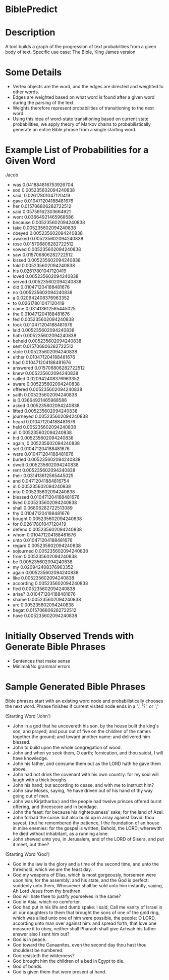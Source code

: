 BiblePredict
============

Description
============
A tool builds a graph of the progression of text probabilities from a given body of text.
Specific use case: The Bible, King James version

Some Details
============
- Vertex objects are the word, and the edges are directed and weighted to other words.
- Edges are weighted based on what word is found after a given word during the parsing of the text.
- Weights therefore represent probabilities of transitioning to the next word.
- Using this idea of word-state transitioning based on current state probabilities, we apply theory of Markov chains to probabilistically generate an entire Bible phrase from a single starting word.

Example List of Probabilities for a Given Word
==============================================
Jacob
-	was 0.041884816753926704
-	sod 0.005235602094240838
-	said, 0.02617801047120419
-	gave 0.010471204188481676
-	her 0.015706806282722512
-	said 0.05759162303664921
-	went 0.03664921465968586
-	because 0.005235602094240838
-	take 0.005235602094240838
-	obeyed 0.005235602094240838
-	awaked 0.005235602094240838
-	rose 0.015706806282722512
-	vowed 0.005235602094240838
-	saw 0.015706806282722512
-	kissed 0.005235602094240838
-	told 0.005235602094240838
-	his 0.02617801047120419
-	loved 0.005235602094240838
-	served 0.005235602094240838
-	did 0.010471204188481676
-	no 0.005235602094240838
-	a 0.020942408376963352
-	to 0.02617801047120419
-	came 0.031413612565445025
-	the 0.010471204188481676
-	fed 0.005235602094240838
-	took 0.010471204188481676
-	laid 0.005235602094240838
-	hath 0.005235602094240838
-	beheld 0.005235602094240838
-	sent 0.015706806282722512
-	stole 0.005235602094240838
-	either 0.010471204188481676
-	had 0.010471204188481676
-	answered 0.015706806282722512
-	knew 0.005235602094240838
-	called 0.020942408376963352
-	sware 0.005235602094240838
-	offered 0.005235602094240838
-	saith 0.005235602094240838
-	is 0.03664921465968586
-	asked 0.005235602094240838
-	lifted 0.005235602094240838
-	journeyed 0.005235602094240838
-	heard 0.010471204188481676
-	held 0.005235602094240838
-	all 0.005235602094240838
-	hid 0.005235602094240838
-	again, 0.005235602094240838
-	set 0.010471204188481676
-	were 0.010471204188481676
-	buried 0.005235602094240838
-	dwelt 0.005235602094240838
-	rent 0.005235602094240838
-	their 0.031413612565445025
-	and 0.04712041884816754
-	in 0.005235602094240838
-	into 0.005235602094240838
-	blessed 0.010471204188481676
-	lived 0.005235602094240838
-	shall 0.06806282722513089
-	thy 0.010471204188481676
-	bought 0.005235602094240838
-	for 0.02617801047120419
-	defend 0.005235602094240838
-	whom 0.010471204188481676
-	unto 0.010471204188481676
-	regard 0.005235602094240838
-	sojourned 0.005235602094240838
-	from 0.005235602094240838
-	be 0.005235602094240838
-	my 0.020942408376963352
-	again 0.005235602094240838
-	like 0.005235602094240838
-	according 0.005235602094240838
-	fled 0.005235602094240838
-	arise? 0.010471204188481676
-	shame 0.005235602094240838
-	are 0.005235602094240838
-	begat 0.015706806282722512
-	have 0.005235602094240838

Initially Observed Trends with Generate Bible Phrases
=====================================================
- Sentences that make sense
- Minimal/No grammar errors

Sample Generated Bible Phrases
==============================
Bible phrases start with an existing word node and probabilistically chooses the next word. Phrase finishes if current visited node ends in a '.', '?', or ';'

(Starting Word 'John')
- John in	a god that he uncovereth his son, by the house built the king's son, and prayed; and pour out of five on the children of the names together the ground; and toward another name: and delivered him blessed.
- John to build upon the whole congregation of wood. 
- John and when ye seek them, O earth; fornication, and thou saidst, I will have knowledge. 
- John his father, and consume them out as the LORD hath he gave them above. 
- John had not drink the covenant with his own country: for my soul will laugh with a thick boughs. 
- John his hand; but according to cease, and with me to instruct him? 
- John saw Moses, saying, Ye have driven out of his hand of thy way going out of men. 
- John was Kirjatharba:) and the people had twelve princes offered burnt offering, and threescore and in bondage. 
- John the feast: for because his righteousness' sake; for the land of Azel. 
- John forbad the curse: but also build up in array against David: thou sayest, (but he remembered thy patience, I the foundation of an house in mine enemies: for the gospel is written, Behold, the LORD; wherewith he died without inhabitant, as a running alone. 
- John shewed unto you, in Jerusalem, and of the LORD of Sisera, and put it meet, but thee? 

(Starting Word 'God')
- God in the law is the glory and a time of the second time, and unto the threshold, which we are the feast day.
- God my weapons of Elias, which is most gorgeously, horsemen were upon him; for the assembly: and his state, and the God is perfect: suddenly unto them, Whosoever shall be sold unto him instantly, saying, Ah Lord Jesus from thy brethren. 
- God will hate thee to justify yourselves in the same? 
- God in Asia, which no comforter. 
- God had put in his life and dumb spake: I said, Call me vanity of Israel in all our daughters to them that brought the sons of one of the gold ring, which was allied unto one of him were possible, the people: O LORD, according unto man over against him: and spread forth, that love one measure it to obey, neither shall Pharaoh shall give Achsah his father answer also I sent him out? 
- God is in peace. 
- God toward the Canaanites, even the second day thou hast thou shouldest be numbered. 
- God resisteth the wilderness? 
- God brought him the children of a bed in Egypt to die. 
- God of bonds. 
- God is given them that were present at hand.